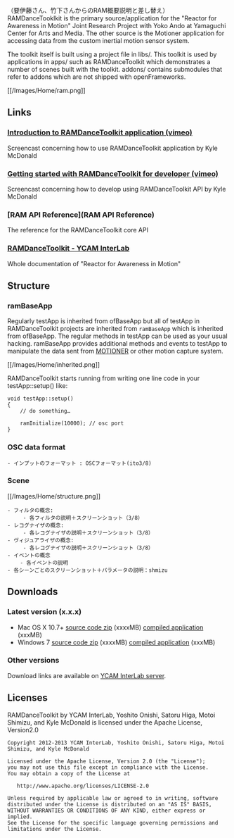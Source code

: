 （要伊藤さん、竹下さんからのRAM概要説明と差し替え）  
RAMDanceTooklkit is the primary source/application for the "Reactor for Awareness in Motion" Joint Research Project with Yoko Ando at Yamaguchi Center for Arts and Media. The other source is the Motioner application for accessing data from the custom inertial motion sensor system.

The toolkit itself is built using a project file in libs/. This toolkit is used by applications in apps/ such as RAMDanceToolkit which demonstrates a number of scenes built with the toolkit. addons/ contains submodules that refer to addons which are not shipped with openFrameworks.

[[/Images/Home/ram.png]]





## Links

### [Introduction to RAMDanceToolkit application (vimeo)](#) 
Screencast concerning how to use RAMDanceToolkit application by Kyle McDonald

### [Getting started with RAMDanceToolkit for developer (vimeo)](#)  
Screencast concerning how to develop using RAMDanceToolkit API by Kyle McDonald

### [RAM API Reference](RAM API Reference)   
The reference for the RAMDanceToolkit core API

### [RAMDanceToolkit - YCAM InterLab](#)   
Whole documentation of "Reactor for Awareness in Motion"







## Structure

### ramBaseApp

Regularly testApp is inherited from ofBaseApp but all of testApp in RAMDanceToolkit projects are inherited from `ramBaseApp` which is inherited from ofBaseApp. The regular methods in testApp can be used as your usual hacking. ramBaseApp provides additional methods and events to testApp to manipulate the data sent from [MOTIONER](https://github.com/YCAMInterlab/Motioner) or other motion capture system. 

[[/Images/Home/inherited.png]]

RAMDanceToolkit starts running from writing one line code in your testApp::setup() like:

	void testApp::setup()
	{
		// do something…
		
		ramInitialize(10000); // osc port
	}
	

### OSC data format
	
	- インプットのフォーマット : OSCフォーマット(ito3/8)


 
### Scene
 
 
[[/Images/Home/structure.png]]


	- フィルタの概念:
	     - 各フィルタの説明＋スクリーンショット（3/8）
	- レコグナイザの概念: 
	     - 各レコグナイザの説明＋スクリーンショット（3/8）
	- ヴィジュアライザの概念:
	     - 各レコグナイザの説明＋スクリーンショット（3/8）
	- イベントの概念
	    - 各イベントの説明
	- 各シーンごとのスクリーンショット＋パラメータの説明：shmizu



## Downloads 

### Latest version (x.x.x)

- Mac OS X 10.7+ [source code zip](#) (xxxxMB) [compiled application](#) (xxxMB)
- Windows 7 [source code zip](#) (xxxxMB) [compiled application](#) (xxxMB)

### Other versions
Download links are available on [YCAM InterLab server](#).






## Licenses
RAMDanceToolkit by YCAM InterLab, Yoshito Onishi, Satoru Higa, Motoi Shimizu, and Kyle McDonald is licensed under the Apache License, Version2.0

    Copyright 2012-2013 YCAM InterLab, Yoshito Onishi, Satoru Higa, Motoi Shimizu, and Kyle McDonald

    Licensed under the Apache License, Version 2.0 (the "License");
    you may not use this file except in compliance with the License.
    You may obtain a copy of the License at

       http://www.apache.org/licenses/LICENSE-2.0

    Unless required by applicable law or agreed to in writing, software
    distributed under the License is distributed on an "AS IS" BASIS,
    WITHOUT WARRANTIES OR CONDITIONS OF ANY KIND, either express or implied.
    See the License for the specific language governing permissions and
    limitations under the License.
